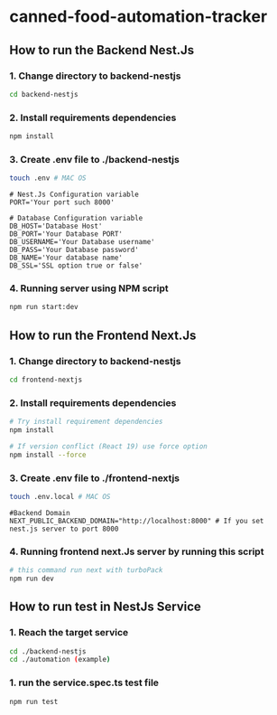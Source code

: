 # canned-food-automation-tracker

## How to run the Backend Nest.Js

### 1. Change directory to backend-nestjs

```bash
cd backend-nestjs
```

### 2. Install requirements dependencies

```bash
npm install
```

### 3. Create .env file to ./backend-nestjs

```bash
touch .env # MAC OS
```

```dotenv
# Nest.Js Configuration variable
PORT='Your port such 8000'

# Database Configuration variable
DB_HOST='Database Host'
DB_PORT='Your Database PORT'
DB_USERNAME='Your Database username'
DB_PASS='Your Database password'
DB_NAME='Your database name'
DB_SSL='SSL option true or false'
```

### 4. Running server using NPM script

```bash
npm run start:dev
```

## How to run the Frontend Next.Js

### 1. Change directory to backend-nestjs

```bash
cd frontend-nextjs
```

### 2. Install requirements dependencies

```bash
# Try install requirement dependencies
npm install

# If version conflict (React 19) use force option
npm install --force
```

### 3. Create .env file to ./frontend-nextjs

```bash
touch .env.local # MAC OS
```

```dotenv
#Backend Domain
NEXT_PUBLIC_BACKEND_DOMAIN="http://localhost:8000" # If you set nest.js server to port 8000
```

### 4. Running frontend next.Js server by running this script

```bash
# this command run next with turboPack
npm run dev
```
## How to run test in NestJs Service

### 1. Reach the target service
```bash
cd ./backend-nestjs
cd ./automation (example)
```
### 1. run the service.spec.ts test file
```bash
npm run test
```